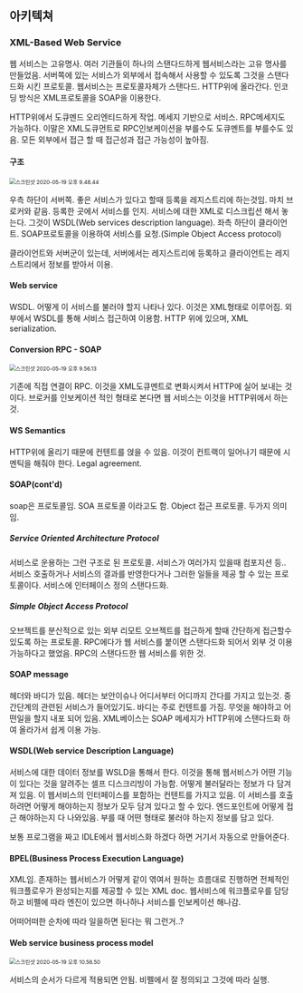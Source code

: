 ## 아키텍쳐

### XML-Based Web Service

웹 서비스는 고유명사. 여러 기관들이 하나의 스탠다드하게 웹서비스라는 고유 명사를 만들었음. 서버쪽에 있는 서비스가 외부에서 접속해서 사용할 수 있도록 그것을 스탠다드화 시킨 프로토콜. 웹서비스는 프로토콜자체가 스탠다드. HTTP위에 올라간다. 인코딩 방식은 XML프로토콜을 SOAP을 이용한다. 

HTTP위에서 도큐멘드 오리엔티드하게 작업. 메세지 기반으로 서비스. RPC메세지도 가능하다. 이말은 XML도큐먼트로 RPC인보케이션을 부를수도 도큐멘트를 부를수도 있음. 모든 외부에서 접근 할 때 접근성과 접근 가능성이 높아짐. 

#### 구조

<img src="/Users/gilwoongkang/School/2001-note/소아/image/스크린샷 2020-05-19 오후 9.48.44.png" alt="스크린샷 2020-05-19 오후 9.48.44" style="zoom:67%;" />

우측 하단이 서버쪽. 좋은 서비스가 있다고 할때 등록을 레지스트리에 하는것임. 마치 브로커와 같음. 등록한 곳에서 서비스를 인지. 서비스에 대한 XML로 디스크립션 해서 놓는다. 그것이 WSDL(Web services description language). 좌측 하단이 클라이언트. SOAP프로토콜을 이용하여 서비스를 요청.(Simple Object Access protocol) 

클라이언트와 서버군이 있는데, 서버에서는 레지스트리에 등록하고 클라이언트는 레지스트리에서 정보를 받아서 이용.

#### Web service

WSDL. 어떻게 이 서비스를 불러야 할지 나타나 있다. 이것은 XML형태로 이루어짐. 외부에서 WSDL를 통해 서비스 접근하여 이용함. HTTP 위에 있으며, XML serialization. 

#### Conversion RPC - SOAP

<img src="/Users/gilwoongkang/School/2001-note/소아/image/스크린샷 2020-05-19 오후 9.56.13.png" alt="스크린샷 2020-05-19 오후 9.56.13" style="zoom:67%;" />

기존에 직접 연결이 RPC. 이것을 XML도큐멘트로 변화시켜서 HTTP에 실어 보내는 것이다. 브로커를 인보케이션 적인 형태로 본다면 웹 서비스는 이것을 HTTP위에서 하는것.

#### WS Semantics

HTTP위에 올리기 때문에 컨텐트를 얹을 수 있음. 이것이 컨트랙이 일어나기 때문에 시멘틱을 해줘야 한다. Legal agreement.

#### SOAP(cont'd)

soap은 프로토콜임. SOA 프로토콜 이라고도 함. Object 접근 프로토콜.  두가지 의미임. 

##### Service Oriented Architecture Protocol

서비스로 운용하는 그런 구조로 된 프로토콜. 서비스가 여러가지 있을때 컴포지션 등.. 서비스 호출하거나 서비스의 결과를 반영한다거나 그러한 일들을 제공 할 수 있는 프로토콜이다. 서비스에 인터페이스 정의 스탠다드화.

##### Simple Object Access Protocol

오브젝트를 분산적으로 있는 외부 리모트 오브젝트를 접근하게 할때 간단하게 접근할수 있도록 하는 프로토콜. RPC에다가 웹 서비스를 붙이면 스탠다드화 되어서 외부 것 이용 가능하다고 했었음. RPC의 스탠다드한 웹 서비스를 위한 것.

#### SOAP message

헤더와 바디가 있음. 헤더는 보안이슈나 어디서부터 어디까지 간다를 가지고 있는것. 중간단계의 관련된 서비스가 들어있기도. 바디는 주로 컨텐트를 가짐. 무엇을 해야하고 어떤일을 할지 내포 되어 있음. XML베이스는 SOAP 메세지가 HTTP위에 스탠다드화 하여 올라가서 쉽게 이용 가능.

#### WSDL(Web service Description Language)

서비스에 대한 데이터 정보를 WSLD을 통해서 한다. 이것을 통해 웹서비스가 어떤 기능이 있다는 것을 알려주는 셀프 디스크리빙이 가능함. 어떻게 불러달라는 정보가 다 담겨져 있음. 이 웹서비스의 인터페이스를 포함하는 컨텐트를 가지고 있음. 이 서비스를 호출하려면 어떻게 해야하는지 정보가 모두 담겨 있다고 할 수 있다. 엔드포인트에 어떻게 접근 해야하는지 다 나와있음. 부를 때 어떤 형태로 불러야 하는지 정보를 담고 있다.

보통 프로그램을 짜고 IDLE에서 웹서비스화 하겠다 하면 거기서 자동으로 만들어준다. 

#### BPEL(Business Process Execution Language)

XML임. 존재하는 웹서비스가 어떻게 같이 엮여서 원하는 흐름대로 진행하면 전체적인 워크플로우가 완성되는지를 제공할 수 있는 XML doc. 웹서비스에 워크플로우를 담당하고 비펠에 따라 엔진이 있으면 하나하나 서비스를 인보케이션 해나감. 

어떠어떠한 순차에 따라 일을하면 된다는 뭐 그런거..?

#### Web service business process model 

<img src="/Users/gilwoongkang/School/2001-note/소아/image/스크린샷 2020-05-19 오후 10.56.50.png" alt="스크린샷 2020-05-19 오후 10.56.50" style="zoom:67%;" />

서비스의 순서가 다르게 적용되면 안됨. 비펠에서 잘 정의되고 그것에 따라 실행.

#### 